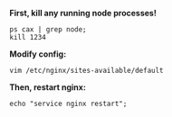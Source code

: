 **First, kill any running node processes!**
```text
ps cax | grep node;
kill 1234
```

**Modify config:**
```text
vim /etc/nginx/sites-available/default
```
**Then, restart nginx:**
```
echo "service nginx restart";
```

